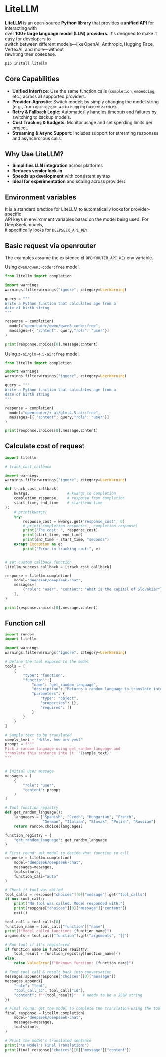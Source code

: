 # LiteLLM


**LiteLLM** is an open-source **Python library** that provides a **unified API** for interacting with  
over **100+ large language model (LLM) providers**. It's designed to make it easy for developers to  
switch between different models—like OpenAI, Anthropic, Hugging Face, VertexAI, and more—without  
rewriting their codebase.

```bash
pip install litellm
```

## Core Capabilities

- **Unified Interface**: Use the same function calls (`completion`, `embedding`, etc.) across all supported providers.
- **Provider-Agnostic**: Switch models by simply changing the model string (e.g., from `openai/gpt-4o` to `huggingface/WizardLM`).
- **Retry & Fallback Logic**: Automatically handles timeouts and failures by switching to backup models.
- **Cost Tracking & Budgets**: Monitor usage and set spending limits per project.
- **Streaming & Async Support**: Includes support for streaming responses and asynchronous calls.


## Why Use LiteLLM?

- **Simplifies LLM integration** across platforms
- **Reduces vendor lock-in**
- **Speeds up development** with consistent syntax
- **Ideal for experimentation** and scaling across providers

## Environment variables 

It is a standard practice for LiteLLM to automatically looks for provider-specific  
API keys in environment variables based on the model being used. For DeepSeek models,  
it specifically looks for `DEEPSEEK_API_KEY`.



## Basic request via openrouter 

The examples assume the existence of `OPENROUTER_API_KEY` env variable. 

Using `qwen/qwen3-coder:free` model.  

```python
from litellm import completion

import warnings
warnings.filterwarnings("ignore", category=UserWarning)

query = """
Write a Python function that calculates age from a 
date of birth string
"""

response = completion(
  model="openrouter/qwen/qwen3-coder:free",
  messages=[{ "content": query,"role": "user"}]
)

print(response.choices[0].message.content)
```


Using `z-ai/glm-4.5-air:free` model. 

```python
from litellm import completion

import warnings
warnings.filterwarnings("ignore", category=UserWarning)

query = """
Write a Python function that calculates age from a 
date of birth string
"""

response = completion(
  model="openrouter/z-ai/glm-4.5-air:free",
  messages=[{ "content": query,"role": "user"}]
)

print(response.choices[0].message.content)
```


## Calculate cost of request

```python
import litellm

# track_cost_callback

import warnings
warnings.filterwarnings("ignore", category=UserWarning)

def track_cost_callback(
    kwargs,                 # kwargs to completion
    completion_response,    # response from completion
    start_time, end_time    # start/end time
):
    # print(kwargs)
    try:
        response_cost = kwargs.get("response_cost", 0)
        # print('completion response:', completion_response)
        print("The cost: ", response_cost)
        print(start_time, end_time)
        print(end_time - start_time, "seconds")
    except Exception as e:
        print("Error in tracking cost:", e)


# set custom callback function
litellm.success_callback = [track_cost_callback]

response = litellm.completion(
    model="deepseek/deepseek-chat",
    messages=[
        {"role": "user", "content": "What is the capital of Slovakia?"}
    ],
)

print(response.choices[0].message.content)
```

## Function call

```python
import random
import litellm

import warnings
warnings.filterwarnings("ignore", category=UserWarning)

# Define the tool exposed to the model
tools = [
    {
        "type": "function",
        "function": {
            "name": "get_random_language",
            "description": "Returns a random language to translate into",
            "parameters": {
                "type": "object",
                "properties": {},
                "required": []
            }
        }
    }
]

# Sample text to be translated
sample_text = "Hello, how are you?"
prompt = f"""
Pick a random language using get_random_language and 
translate this sentence into it: '{sample_text}'
"""


# Initial user message
messages = [
    {
        "role": "user",
        "content": prompt
    }
]

# Tool function registry
def get_random_language():
    languages = ["Spanish", "Czech", "Hungarian", "French", 
                 "German", "Italian", "Slovak", "Polish", "Russian"]
    return random.choice(languages)

function_registry = {
    "get_random_language": get_random_language
}

# First round: ask model to decide what function to call
response = litellm.completion(
    model="deepseek/deepseek-chat",
    messages=messages,
    tools=tools,
    function_call="auto"
)

# Check if tool was called
tool_calls = response["choices"][0]["message"].get("tool_calls")
if not tool_calls:
    print("No tool was called. Model responded with:")
    print(response["choices"][0]["message"]["content"])
    exit()

tool_call = tool_calls[0]
function_name = tool_call["function"]["name"]
print(f"Model called function: {function_name}")
arguments = tool_call["function"].get("arguments", "{}")

# Run tool if it's registered
if function_name in function_registry:
    tool_result = function_registry[function_name]()
else:
    raise ValueError(f"Unknown function: {function_name}")

# Feed tool call & result back into conversation
messages.append(response["choices"][0]["message"])
messages.append({
    "role": "tool",
    "tool_call_id": tool_call["id"],
    "content": f'"{tool_result}"'  # needs to be a JSON string
})

# Final round: get the model to complete the translation using the tool output
final_response = litellm.completion(
    model="deepseek/deepseek-chat",
    messages=messages,
    tools=tools
)

# Print the model's translated sentence
print("\n Model's Final Translation:")
print(final_response["choices"][0]["message"]["content"])
```

